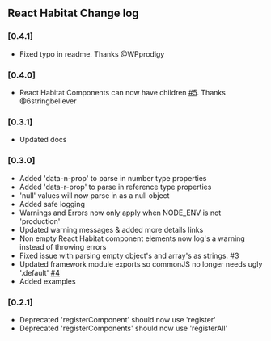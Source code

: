 ## React Habitat Change log

### [0.4.1]

- Fixed typo in readme. Thanks @WPprodigy

### [0.4.0]

- React Habitat Components can now have children [#5](https://github.com/DeloitteDigitalAPAC/react-habitat/issues/5). Thanks @6stringbeliever

### [0.3.1]

- Updated docs

### [0.3.0]

- Added 'data-n-prop' to parse in number type properties
- Added 'data-r-prop' to parse in reference type properties
- 'null' values will now parse in as a null object
- Added safe logging
- Warnings and Errors now only apply when NODE_ENV is not 'production'
- Updated warning messages & added more details links
- Non empty React Habitat component elements now log's a warning instead of throwing errors
- Fixed issue with parsing empty object's and array's as strings. [#3](https://github.com/DeloitteDigitalAPAC/react-habitat/issues/3)
- Updated framework module exports so commonJS no longer needs ugly '.default' [#4](https://github.com/DeloitteDigitalAPAC/react-habitat/issues/4)
- Added examples

### [0.2.1]

- Deprecated 'registerComponent' should now use 'register'
- Deprecated 'registerComponents' should now use 'registerAll'
